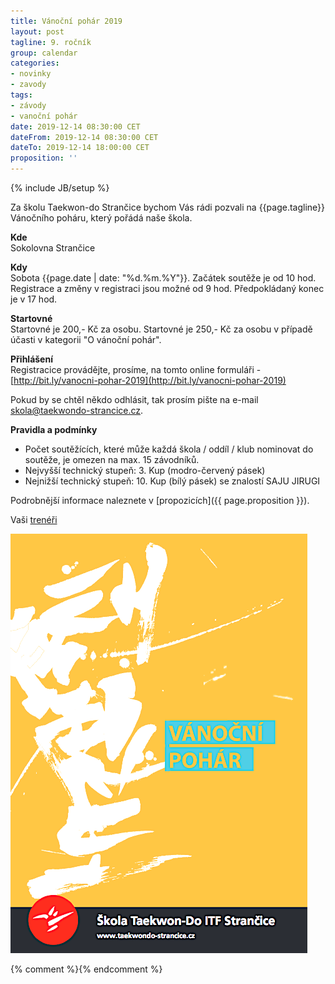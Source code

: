 ```yaml
---
title: Vánoční pohár 2019
layout: post
tagline: 9. ročník
group: calendar
categories:
- novinky
- zavody
tags:
- závody
- vanoční pohár
date: 2019-12-14 08:30:00 CET
dateFrom: 2019-12-14 08:30:00 CET
dateTo: 2019-12-14 18:00:00 CET
proposition: ''
---
```

{% include JB/setup %}

Za školu Taekwon-do Strančice bychom Vás rádi pozvali na {{page.tagline}} Vánočního poháru, který pořádá naše škola.

**Kde**  
Sokolovna Strančice

**Kdy**  
Sobota {{page.date | date: "%d.%m.%Y"}}. Začátek soutěže je od 10 hod. Registrace a změny v registraci jsou možné od 9 hod. Předpokládaný konec je v 17 hod.

**Startovné**  
Startovné je 200,- Kč za osobu.
Startovné je 250,- Kč za osobu v případě účasti v kategorii "O vánoční pohár". 

**Přihlášení**  
Registracice provádějte, prosíme, na tomto online formuláři - [http://bit.ly/vanocni-pohar-2019](http://bit.ly/vanocni-pohar-2019) 

Pokud by se chtěl někdo odhlásit, tak prosím pište na e-mail <a href="mailto:skola@taekwondo-strancice.cz">skola@taekwondo-strancice.cz</a>.

**Pravidla a podmínky**

- Počet soutěžících, které může každá škola / oddíl / klub nominovat do soutěže, je omezen na max. 15 závodníků.
- Nejvyšší technický stupeň: 3. Kup (modro-červený pásek)
- Nejnižší technický stupeň: 10. Kup (bílý pásek) se znalostí SAJU JIRUGI

Podrobnější informace naleznete v [propozicích]({{ page.proposition }}).

Vaši [trenéři](/treneri)

![Vánoční pohár 2018 - plakát](/files/img/vp-2018-plakat.png)

{% comment %}<!--
-->{% endcomment %}
